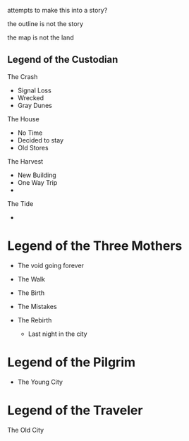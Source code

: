 attempts to make this into a story?

the outline is not the story

the map is not the land





## Legend of the Custodian

The Crash

- Signal Loss
- Wrecked
- Gray Dunes

The House

- No Time
- Decided to stay
- Old Stores

The Harvest

- New Building
- One Way Trip
- 

The Tide

- 

# Legend of the Three Mothers



- The void
	going forever
- The Walk


- The Birth

- The Mistakes
- The Rebirth
	- Last night in the city

# Legend of the Pilgrim

- The Young City


# Legend of the Traveler

The Old City



